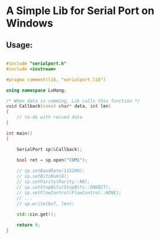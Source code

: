 **A Simple Lib for Serial Port on Windows**
===========================================

Usage:
-------

```C++

#include "serialport.h"
#include <iostream>

#pragma comment(lib, "serialport.lib")

using namespace LuHang;

/* When data is comming, Lib calls this function */
void Callback(const char* data, int len)
{
	// to-do with recved data
}

int main()
{

	SerialPort sp(&Callback);
	
	bool ret = sp.open("COM1");

	// sp.setBaudRate(115200);
	// sp.setBitsNum(8);
	// sp.setParity(Parity::NO);
	// sp.setStopBits(StopBits::ONEBIT);
	// sp.setFlowControl(FlowControl::NONE);
	// ...
	// sp.write(buf, len);
	
	std::cin.get();

	return 0;
}

```

